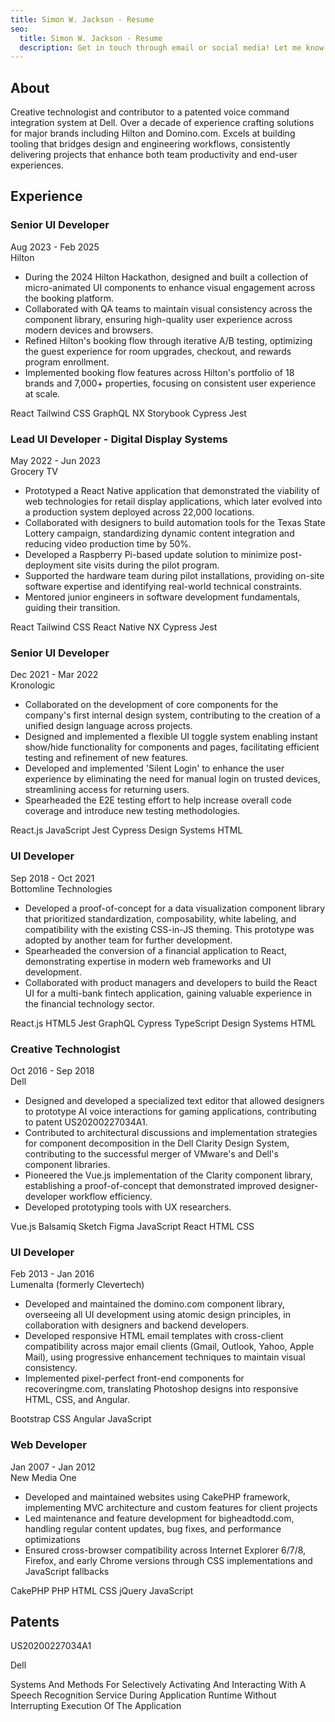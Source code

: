 ```yaml
---
title: Simon W. Jackson - Resume
seo:
  title: Simon W. Jackson - Resume
  description: Get in touch through email or social media! Let me know how I can help.
---
```


<section class="mb-16">
  <h2 class="text-3xl font-bold mb-8 border-b-2 pb-4 dark:border-gray-800">About</h2>
  <p class="text-gray-700 dark:text-gray-300">Creative technologist and contributor to a patented voice command integration system at Dell. Over a decade of experience crafting solutions for major brands including Hilton and Domino.com. Excels at building tooling that bridges design and engineering workflows, consistently delivering projects that enhance both team productivity and end-user experiences.</p>
</section>

<section class="mb-16">
  <h2 class="text-3xl font-bold mb-8 border-b-2 pb-4 dark:border-gray-800">Experience</h2>
  <div class="mb-10">
    <div class="flex justify-between items-baseline">
      <h3 class="text-xl font-semibold dark:text-gray-100 dark:border-gray-800">Senior UI Developer</h3>
      <span class="text-gray-500 dark:text-gray-400">Aug 2023 - Feb 2025</span>
    </div>
    <span class="font-medium text-gray-600 dark:text-gray-300">Hilton</span>
    <ul class="list-disc pl-6 space-y-3 mb-5 text-gray-700 dark:text-gray-300">
      <li>During the 2024 Hilton Hackathon, designed and built a collection of micro-animated UI components to enhance visual engagement across the booking platform.</li>
      <li>Collaborated with QA teams to maintain visual consistency across the component library, ensuring high-quality user experience across modern devices and browsers.</li>
      <li>Refined Hilton's booking flow through iterative A/B testing, optimizing the guest experience for room upgrades, checkout, and rewards program enrollment.</li>
      <li>Implemented booking flow features across Hilton's portfolio of 18 brands and 7,000+ properties, focusing on consistent user experience at scale.</li>
    </ul>
    <div class="flex flex-wrap gap-2">
      <span class="px-3 py-1 bg-gray-100 dark:bg-gray-700 rounded-full text-sm dark:text-gray-300">React</span>
      <span class="px-3 py-1 bg-gray-100 dark:bg-gray-700 rounded-full text-sm dark:text-gray-300">Tailwind CSS</span>
      <span class="px-3 py-1 bg-gray-100 dark:bg-gray-700 rounded-full text-sm dark:text-gray-300">GraphQL</span>
      <span class="px-3 py-1 bg-gray-100 dark:bg-gray-700 rounded-full text-sm dark:text-gray-300">NX</span>
      <span class="px-3 py-1 bg-gray-100 dark:bg-gray-700 rounded-full text-sm dark:text-gray-300">Storybook</span>
      <span class="px-3 py-1 bg-gray-100 dark:bg-gray-700 rounded-full text-sm dark:text-gray-300">Cypress</span>
      <span class="px-3 py-1 bg-gray-100 dark:bg-gray-700 rounded-full text-sm dark:text-gray-300">Jest</span>
    </div>
  </div>
  <div class="mb-10">
    <div class="flex justify-between items-baseline">
      <h3 class="text-xl font-semibold text-gray-800 dark:text-gray-100">Lead UI Developer - Digital Display Systems</h3>
      <span class="text-gray-500 dark:text-gray-400">May 2022 - Jun 2023</span>
    </div>
    <span class="font-medium text-gray-600 dark:text-gray-300">Grocery TV</span>
    <ul class="list-disc pl-6 space-y-3 mb-5 text-gray-700 dark:text-gray-300">
      <li>Prototyped a React Native application that demonstrated the viability of web technologies for retail display applications, which later evolved into a production system deployed across 22,000 locations.</li>
      <li>Collaborated with designers to build automation tools for the Texas State Lottery campaign, standardizing dynamic content integration and reducing video production time by 50%.</li>
      <li>Developed a Raspberry Pi-based update solution to minimize post-deployment site visits during the pilot program.</li>
      <li>Supported the hardware team during pilot installations, providing on-site software expertise and identifying real-world technical constraints.</li>
      <li>Mentored junior engineers in software development fundamentals, guiding their transition.</li>
    </ul>
    <div class="flex flex-wrap gap-2">
      <span class="px-3 py-1 bg-gray-100 dark:bg-gray-700 rounded-full text-sm dark:text-gray-300">React</span>
      <span class="px-3 py-1 bg-gray-100 dark:bg-gray-700 rounded-full text-sm dark:text-gray-300">Tailwind CSS</span>
      <span class="px-3 py-1 bg-gray-100 dark:bg-gray-700 rounded-full text-sm dark:text-gray-300">React Native</span>
      <span class="px-3 py-1 bg-gray-100 dark:bg-gray-700 rounded-full text-sm dark:text-gray-300">NX</span>
      <span class="px-3 py-1 bg-gray-100 dark:bg-gray-700 rounded-full text-sm dark:text-gray-300">Cypress</span>
      <span class="px-3 py-1 bg-gray-100 dark:bg-gray-700 rounded-full text-sm dark:text-gray-300">Jest</span>
    </div>
  </div>
<div class="mb-10">
  <div class="flex justify-between items-baseline">
    <h3 class="text-xl font-semibold text-gray-800 dark:text-gray-100">Senior UI Developer</h3>
    <span class="text-gray-500 dark:text-gray-400">Dec 2021 - Mar 2022</span>
  </div>
  <span class="font-medium text-gray-600 dark:text-gray-300">Kronologic</span>
  <ul class="list-disc pl-6 space-y-3 mb-5 text-gray-700 dark:text-gray-300">
    <li>Collaborated on the development of core components for the company's first internal design system, contributing to the creation of a unified design language across projects.</li>
    <li>Designed and implemented a flexible UI toggle system enabling instant show/hide functionality for components and pages, facilitating efficient testing and refinement of new features.</li>
    <li>Developed and implemented 'Silent Login' to enhance the user experience by eliminating the need for manual login on trusted devices, streamlining access for returning users.</li>
    <li>Spearheaded the E2E testing effort to help increase overall code coverage and introduce new testing methodologies.</li>
  </ul>
  <div class="flex flex-wrap gap-2">
    <span class="px-3 py-1 bg-gray-100 dark:bg-gray-700 rounded-full text-sm dark:text-gray-300">React.js</span>
    <span class="px-3 py-1 bg-gray-100 dark:bg-gray-700 rounded-full text-sm dark:text-gray-300">JavaScript</span>
    <span class="px-3 py-1 bg-gray-100 dark:bg-gray-700 rounded-full text-sm dark:text-gray-300">Jest</span>
    <span class="px-3 py-1 bg-gray-100 dark:bg-gray-700 rounded-full text-sm dark:text-gray-300">Cypress</span>
    <span class="px-3 py-1 bg-gray-100 dark:bg-gray-700 rounded-full text-sm dark:text-gray-300">Design Systems</span>
    <span class="px-3 py-1 bg-gray-100 dark:bg-gray-700 rounded-full text-sm dark:text-gray-300">HTML</span>
  </div>
</div>

<div class="mb-10">
  <div class="flex justify-between items-baseline">
    <h3 class="text-xl font-semibold text-gray-800 dark:text-gray-100">UI Developer</h3>
    <span class="text-gray-500 dark:text-gray-400">Sep 2018 - Oct 2021</span>
  </div>
  <span class="font-medium text-gray-600 dark:text-gray-300">Bottomline Technologies</span>
  <ul class="list-disc pl-6 space-y-3 mb-5 text-gray-700 dark:text-gray-300">
    <li>Developed a proof-of-concept for a data visualization component library that prioritized standardization, composability, white labeling, and compatibility with the existing CSS-in-JS theming. This prototype was adopted by another team for further development.</li>
    <li>Spearheaded the conversion of a financial application to React, demonstrating expertise in modern web frameworks and UI development.</li>
    <li>Collaborated with product managers and developers to build the React UI for a multi-bank fintech application, gaining valuable experience in the financial technology sector.</li>
  </ul>
  <div class="flex flex-wrap gap-2">
    <span class="px-3 py-1 bg-gray-100 dark:bg-gray-700 rounded-full text-sm dark:text-gray-300">React.js</span>
    <span class="px-3 py-1 bg-gray-100 dark:bg-gray-700 rounded-full text-sm dark:text-gray-300">HTML5</span>
    <span class="px-3 py-1 bg-gray-100 dark:bg-gray-700 rounded-full text-sm dark:text-gray-300">Jest</span>
    <span class="px-3 py-1 bg-gray-100 dark:bg-gray-700 rounded-full text-sm dark:text-gray-300">GraphQL</span>
    <span class="px-3 py-1 bg-gray-100 dark:bg-gray-700 rounded-full text-sm dark:text-gray-300">Cypress</span>
    <span class="px-3 py-1 bg-gray-100 dark:bg-gray-700 rounded-full text-sm dark:text-gray-300">TypeScript</span>
    <span class="px-3 py-1 bg-gray-100 dark:bg-gray-700 rounded-full text-sm dark:text-gray-300">Design Systems</span>
    <span class="px-3 py-1 bg-gray-100 dark:bg-gray-700 rounded-full text-sm dark:text-gray-300">HTML</span>
  </div>
</div>
  <div class="mb-10">
    <div class="flex justify-between items-baseline">
      <h3 class="text-xl font-semibold text-gray-800 dark:text-gray-100">Creative Technologist</h3>
      <span class="text-gray-500 dark:text-gray-400">Oct 2016 - Sep 2018</span>
    </div>
    <span class="font-medium text-gray-600 dark:text-gray-300">Dell</span>
    <ul class="list-disc pl-6 space-y-3 mb-5 text-gray-700 dark:text-gray-300">
      <li>Designed and developed a specialized text editor that allowed designers to prototype AI voice interactions for gaming applications, contributing to patent US20200227034A1.</li>
      <li>Contributed to architectural discussions and implementation strategies for component decomposition in the Dell Clarity Design System, contributing to the successful merger of VMware's and Dell's component libraries.</li>
      <li>Pioneered the Vue.js implementation of the Clarity component library, establishing a proof-of-concept that demonstrated improved designer-developer workflow efficiency.</li>
      <li>Developed prototyping tools with UX researchers.</li>
    </ul>
    <div class="flex flex-wrap gap-2">
      <span class="px-3 py-1 bg-gray-100 dark:bg-gray-700 rounded-full text-sm dark:text-gray-300">Vue.js</span>
      <span class="px-3 py-1 bg-gray-100 dark:bg-gray-700 rounded-full text-sm dark:text-gray-300">Balsamiq</span>
      <span class="px-3 py-1 bg-gray-100 dark:bg-gray-700 rounded-full text-sm dark:text-gray-300">Sketch</span>
      <span class="px-3 py-1 bg-gray-100 dark:bg-gray-700 rounded-full text-sm dark:text-gray-300">Figma</span>
      <span class="px-3 py-1 bg-gray-100 dark:bg-gray-700 rounded-full text-sm dark:text-gray-300">JavaScript</span>
      <span class="px-3 py-1 bg-gray-100 dark:bg-gray-700 rounded-full text-sm dark:text-gray-300">React</span>
      <span class="px-3 py-1 bg-gray-100 dark:bg-gray-700 rounded-full text-sm dark:text-gray-300">HTML</span>
      <span class="px-3 py-1 bg-gray-100 dark:bg-gray-700 rounded-full text-sm dark:text-gray-300">CSS</span>
    </div>
  </div>
  <div class="mb-10">
    <div class="flex justify-between items-baseline">
      <h3 class="text-xl font-semibold text-gray-800 dark:text-gray-100">UI Developer</h3>
      <span class="text-gray-500 dark:text-gray-400">Feb 2013 - Jan 2016</span>
    </div>
    <span class="font-medium text-gray-600 dark:text-gray-300">Lumenalta (formerly Clevertech)</span>
    <ul class="list-disc pl-6 space-y-3 mb-5 text-gray-700 dark:text-gray-300">
      <li>Developed and maintained the domino.com component library, overseeing all UI development using atomic design principles, in collaboration with designers and backend developers.</li>
      <li>Developed responsive HTML email templates with cross-client compatibility across major email clients (Gmail, Outlook, Yahoo, Apple Mail), using progressive enhancement techniques to maintain visual consistency.</li>
      <li>Implemented pixel-perfect front-end components for recoveringme.com, translating Photoshop designs into responsive HTML, CSS, and Angular.</li>
    </ul>
    <div class="flex flex-wrap gap-2">
      <span class="px-3 py-1 bg-gray-100 dark:bg-gray-700 rounded-full text-sm dark:text-gray-300">Bootstrap</span>
      <span class="px-3 py-1 bg-gray-100 dark:bg-gray-700 rounded-full text-sm dark:text-gray-300">CSS</span>
      <span class="px-3 py-1 bg-gray-100 dark:bg-gray-700 rounded-full text-sm dark:text-gray-300">Angular</span>
      <span class="px-3 py-1 bg-gray-100 dark:bg-gray-700 rounded-full text-sm dark:text-gray-300">JavaScript</span>
    </div>
  </div>
  <div class="mb-10">
    <div class="flex justify-between items-baseline">
      <h3 class="text-xl font-semibold text-gray-800 dark:text-gray-100">Web Developer</h3>
      <span class="text-gray-500 dark:text-gray-400">Jan 2007 - Jan 2012</span>
    </div>
    <span class="font-medium text-gray-600 dark:text-gray-300">New Media One</span>
    <ul class="list-disc pl-6 space-y-3 mb-5 text-gray-700 dark:text-gray-300">
      <li>Developed and maintained websites using CakePHP framework, implementing MVC architecture and custom features for client projects</li>
      <li>Led maintenance and feature development for bigheadtodd.com, handling regular content updates, bug fixes, and performance optimizations</li>
      <li>Ensured cross-browser compatibility across Internet Explorer 6/7/8, Firefox, and early Chrome versions through CSS implementations and JavaScript fallbacks</li>
    </ul>
    <div class="flex flex-wrap gap-2">
      <span class="px-3 py-1 bg-gray-100 dark:bg-gray-700 rounded-full text-sm dark:text-gray-300">CakePHP</span>
      <span class="px-3 py-1 bg-gray-100 dark:bg-gray-700 rounded-full text-sm dark:text-gray-300">PHP</span>
      <span class="px-3 py-1 bg-gray-100 dark:bg-gray-700 rounded-full text-sm dark:text-gray-300">HTML</span>
      <span class="px-3 py-1 bg-gray-100 dark:bg-gray-700 rounded-full text-sm dark:text-gray-300">CSS</span>
      <span class="px-3 py-1 bg-gray-100 dark:bg-gray-700 rounded-full text-sm dark:text-gray-300">jQuery</span>
      <span class="px-3 py-1 bg-gray-100 dark:bg-gray-700 rounded-full text-sm dark:text-gray-300">JavaScript</span>
    </div>
  </div>
</section>

<section class="mb-16">
  <h2 class="text-3xl font-bold mb-8 border-b-2 pb-4 dark:border-gray-800">Patents</h2>
  <div class="space-y-4">
    <p class="font-mono text-gray-600 dark:text-gray-400">US20200227034A1</p>
    <p class="font-medium text-gray-600 dark:text-gray-300">Dell</p>
    <p class="text-gray-700 dark:text-gray-300 leading-relaxed"> Systems And Methods For Selectively Activating And Interacting With A Speech Recognition Service During Application Runtime Without Interrupting Execution Of The Application </p>
  </div>
</section>
